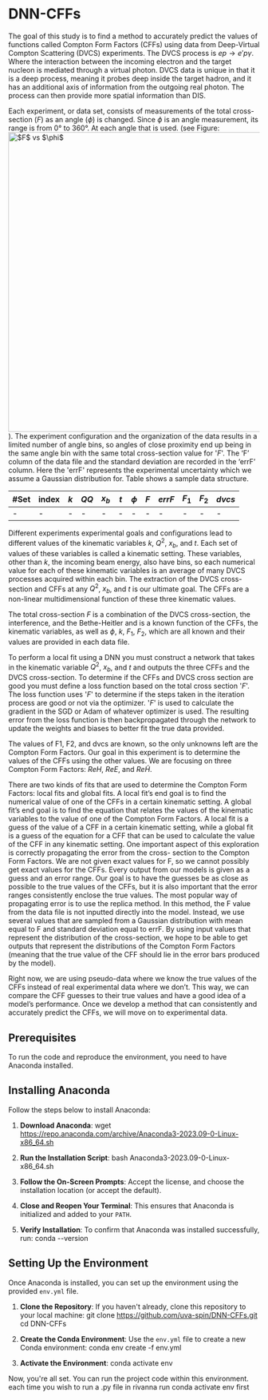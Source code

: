 # DNN-CFFs

The goal of this study is to find a method to accurately predict the values of functions called Compton Form Factors (CFFs) using data from Deep-Virtual Compton Scattering (DVCS) experiments. The DVCS process is $ep\to e' p \gamma$.  Where the interaction between the incoming electron and the target nucleon is mediated through a virtual photon. DVCS data is unique in that it is a deep process, meaning it probes deep inside the target hadron, and it has an additional axis of information from the outgoing real photon.  The process can then provide more spatial information than DIS.

Each experiment, or data set, consists of measurements of the total cross-section ($F$) as an angle ($\phi$) is changed. Since $\phi$ is an angle measurement, its range is from 0° to 360°. At each angle that is used.  (see Figure:  <img width="600" alt=" $F$ vs $\phi$ " src="https://github.com/uva-spin/DNN-CFFs/files/12543136/FvsPhi_Sample.pdf">).
The experiment configuration and the organization of the data results in a limited number of angle bins, so angles of close proximity end up being in the same angle bin with the same total cross-section value for '$F$'. The ‘F’ column of the data file and the standard deviation are recorded in the ‘errF’ column.  Here the 'errF' represents the experimental uncertainty which we assume a Gaussian distribution for. Table shows a sample data structure.


| #Set | index | $k$ | $QQ$ | $x_b$ | $t$ | $\phi$ | $F$ | $errF$ | $F_1$ | $F_2$ |	$dvcs$ |
| --- | --- | --- | --- | --- | --- | --- | --- | --- | --- | --- | --- |
| - | - | - | - | - | - | - | - | - | - | - | - |

Different experiments experimental goals and configurations lead to different values of the kinematic variables $k$, $Q^2$, $x_b$, and $t$. Each set of values of these variables is called a kinematic setting.  These variables, other than $k$, the incoming beam energy, also have bins, so each numerical value for each of these kinematic variables is an average of many DVCS processes acquired within each bin.  The extraction of the DVCS cross-section and CFFs at any $Q^2$, $x_b$, and $t$ is our ultimate goal.  The CFFs are a non-linear multidimensional function of these three kinematic values.

The total cross-section $F$ is a combination of the DVCS cross-section, the interference, and the Bethe-Heitler and is a known function of the CFFs, the kinematic variables, as well as $\phi$, $k$, $F_1$, $F_2$, which are all known and their values are provided in each data file.

To perform a local fit using a DNN you must construct a network that takes in the kinematic variable $Q^2$, $x_b$, and $t$ and outputs the three CFFs and the DVCS cross-section.  To determine if the CFFs and DVCS cross section are good you must define a loss function based on the total cross section '$F$'.  The loss function uses '$F$' to determine if the steps taken in the iteration process are good or not via the optimizer.  '$F$' is used to calculate the gradient in the SGD or Adam of whatever optimizer is used.  The resulting error from the loss function is then backpropagated through the network to update the weights and biases to better fit the true data provided.

The values of F1, F2, and dvcs are known, so the only unknowns left are the Compton Form Factors. Our goal in this experiment is to determine the values of the CFFs using the other values. We are focusing on three Compton Form Factors: $ReH$, $ReE$, and $Re\tilde{H}$.

There are two kinds of fits that are used to determine the Compton Form Factors: local fits and global fits. A local fit’s end goal is to find the numerical value of one of the CFFs in a certain kinematic setting. A global fit’s end goal is to find the equation that relates the values of the kinematic variables to the value of one of the Compton Form Factors. A local fit is a guess of the value of a CFF in a certain kinematic setting, while a global fit is a guess of the equation for a CFF that can be used to calculate the value of the CFF in any kinematic setting.
One important aspect of this exploration is correctly propagating the error from the cross- section to the Compton Form Factors. We are not given exact values for F, so we cannot possibly get exact values for the CFFs. Every output from our models is given as a guess and an error range. Our goal is to have the guesses be as close as possible to the true values of the CFFs, but it is also important that the error ranges consistently enclose the true values.
The most popular way of propagating error is to use the replica method. In this method, the F value from the data file is not inputted directly into the model. Instead, we use several values that are sampled from a Gaussian distribution with mean equal to F and standard deviation equal to errF. By using input values that represent the distribution of the cross-section, we hope to be able to get outputs that represent the distributions of the Compton Form Factors (meaning that the true value of the CFF should lie in the error bars produced by the model).

Right now, we are using pseudo-data where we know the true values of the CFFs instead of real experimental data where we don’t. This way, we can compare the CFF guesses to their true values and have a good idea of a model’s performance. Once we develop a method that can consistently and accurately predict the CFFs, we will move on to experimental data.


## Prerequisites

To run the code and reproduce the environment, you need to have Anaconda installed.

## Installing Anaconda

Follow the steps below to install Anaconda:

1. **Download Anaconda**:
wget https://repo.anaconda.com/archive/Anaconda3-2023.09-0-Linux-x86_64.sh


2. **Run the Installation Script**:
bash Anaconda3-2023.09-0-Linux-x86_64.sh

3. **Follow the On-Screen Prompts**: 
Accept the license, and choose the installation location (or accept the default).

4. **Close and Reopen Your Terminal**: 
This ensures that Anaconda is initialized and added to your `PATH`.

5. **Verify Installation**:
To confirm that Anaconda was installed successfully, run:
conda --version

## Setting Up the Environment

Once Anaconda is installed, you can set up the environment using the provided `env.yml` file.

1. **Clone the Repository**:
If you haven't already, clone this repository to your local machine:
git clone https://github.com/uva-spin/DNN-CFFs.git
cd DNN-CFFs

2. **Create the Conda Environment**:
Use the `env.yml` file to create a new Conda environment:
conda env create -f env.yml


3. **Activate the Environment**:
conda activate env


Now, you're all set. You can run the project code within this environment. each time you wish
to run a .py file in rivanna run conda activate env first